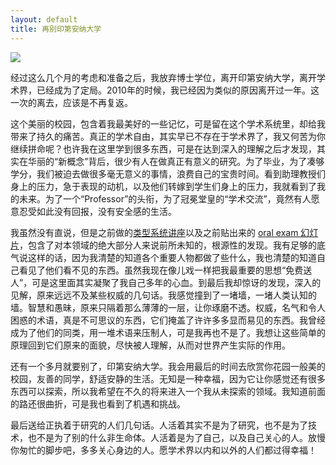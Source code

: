 ```yaml
---
layout: default
title: 再别印第安纳大学
---
```




![](http://pic003.cnblogs.com/2012/66372/201210/2012103111583122.jpg)

经过这么几个月的考虑和准备之后，我放弃博士学位，离开印第安纳大学，离开学术界，已经成为了定局。2010年的时候，我已经因为类似的原因离开过一年。这一次的离去，应该是不再复返。

这个美丽的校园，包含着我最美好的一些记忆，可是留在这个学术系统里，却给我带来了持久的痛苦。真正的学术自由，其实早已不存在于学术界了，我又何苦为你继续拼命呢？也许我在这里学到很多东西，可是在达到深入的理解之后才发现，其实在华丽的“新概念”背后，很少有人在做真正有意义的研究。为了毕业，为了凑够学分，我们被迫去做很多毫无意义的事情，浪费自己的宝贵时间。看到助理教授们身上的压力，急于表现的动机，以及他们转嫁到学生们身上的压力，我就看到了我的未来。为了一个“Professor”的头衔，为了冠冕堂皇的“学术交流”，竟然有人愿意忍受如此没有回报，没有安全感的生活。

我虽然没有直说，但是之前做的[类型系统讲座](http://blog.sina.com.cn/s/blog_5d90e82f0101cv55.html)以及之前贴出来的&nbsp;[oral exam 幻灯片](http://blog.sina.com.cn/s/blog_5d90e82f0101cdkn.html)，包含了对本领域的绝大部分人来说前所未知的，根源性的发现。我有足够的底气说这样的话，因为我清楚的知道各个重要人物都做了些什么，我也清楚的知道自己看见了他们看不见的东西。虽然我现在像儿戏一样把我最重要的思想“免费送人”，可是这里面其实凝聚了我自己多年的心血。到最后我却惊讶的发现，深入的见解，原来远远不及某些权威的几句话。我感觉撞到了一堵墙，一堵人类认知的墙。智慧和愚昧，原来只隔着那么薄薄的一层，让你琢磨不透。权威，名气和令人困惑的术语，真是不可思议的东西，它们掩盖了许许多多显而易见的东西。我曾经成为了他们的同类，用一堆术语来压制人，可是我再也不是了。我想让这些简单的原理回到它们原来的面貌，尽快被人理解，从而对世界产生实际的作用。

还有一个多月就要别了，印第安纳大学。我会用最后的时间去欣赏你花园一般美的校园，友善的同学，舒适安静的生活。无知是一种幸福，因为它让你感觉还有很多东西可以探索，所以我希望在不久的将来进入一个我从未探索的领域。我知道前面的路还很曲折，可是我也看到了机遇和挑战。

最后送给正执着于研究的人们几句话。人活着其实不是为了研究，也不是为了技术，也不是为了别的什么非生命体。人活着是为了自己，以及自己关心的人。放慢你匆忙的脚步吧，多多关心身边的人。愿学术界以内和以外的人们都过得幸福！